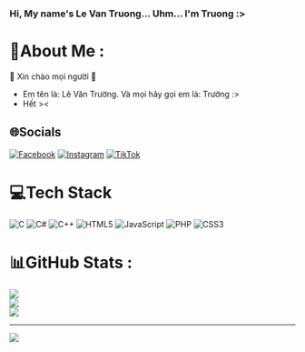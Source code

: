 ### Hi, My name's Le Van Truong... Uhm... I'm Truong :>

# 💫About Me :
🌱 Xin chào mọi người 🌱
- Em tên là: Lê Văn Trường. Và mọi hãy gọi em là: Trường :>
- Hết ><

## 🌐Socials
[![Facebook](https://img.shields.io/badge/Facebook-%231877F2.svg?logo=Facebook&logoColor=white)](https://facebook.com/https://www.facebook.com/Lvt2212/) [![Instagram](https://img.shields.io/badge/Instagram-%23E4405F.svg?logo=Instagram&logoColor=white)](https://instagram.com/https://www.instagram.com/leev.truong/) [![TikTok](https://img.shields.io/badge/TikTok-%23000000.svg?logo=TikTok&logoColor=white)](https://tiktok.com/@https://www.tiktok.com/@leev.truong) 

# 💻Tech Stack
![C](https://img.shields.io/badge/c-%2300599C.svg?style=for-the-badge&logo=c&logoColor=white) ![C#](https://img.shields.io/badge/c%23-%23239120.svg?style=for-the-badge&logo=c-sharp&logoColor=white) ![C++](https://img.shields.io/badge/c++-%2300599C.svg?style=for-the-badge&logo=c%2B%2B&logoColor=white) ![HTML5](https://img.shields.io/badge/html5-%23E34F26.svg?style=for-the-badge&logo=html5&logoColor=white) ![JavaScript](https://img.shields.io/badge/javascript-%23323330.svg?style=for-the-badge&logo=javascript&logoColor=%23F7DF1E) ![PHP](https://img.shields.io/badge/php-%23777BB4.svg?style=for-the-badge&logo=php&logoColor=white) ![CSS3](https://img.shields.io/badge/css3-%231572B6.svg?style=for-the-badge&logo=css3&logoColor=white)
# 📊GitHub Stats :
![](https://github-readme-stats.vercel.app/api?username=leevtruong&theme=radical&hide_border=false&include_all_commits=false&count_private=false)<br/>
![](https://github-readme-streak-stats.herokuapp.com/?user=leevtruong&theme=radical&hide_border=false)<br/>
![](https://github-readme-stats.vercel.app/api/top-langs/?username=leevtruong&theme=radical&hide_border=false&include_all_commits=false&count_private=false&layout=compact)

---
[![](https://visitcount.itsvg.in/api?id=leevtruong&icon=0&color=0)](https://visitcount.itsvg.in)


